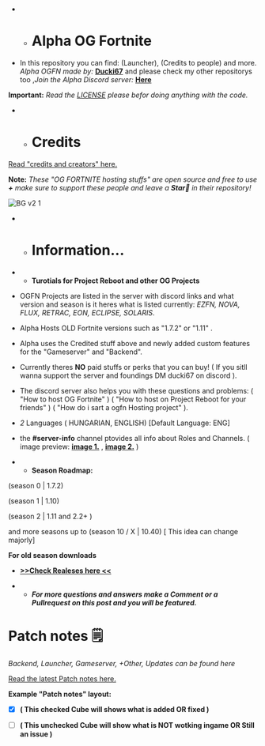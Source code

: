  - - # Alpha OG Fortnite
 - In this repository you can find: (Launcher), (Credits to people) and more.
 *Alpha OGFN made by:* [**Ducki67**](https://github.com/Ducki67) and please check my other repositorys too ,*Join the Alpha Discord server:* [**Here**](https://discord.gg/YwcSnhedQm)

**Important:** *Read the [LICENSE](https://github.com/Ducki67/Alpha-OG-Fortnite/blob/main/LICENSE) please befor doing anything with the code.*
- - # Credits
[Read "credits and creators" here.](https://github.com/Ducki67/Alpha-OG-Fortnite/tree/Credits-and-creators)

**Note:** *These "OG FORTNITE hosting stuffs" are open source and free to use **+** make sure to support these people and leave a **Star🌟** in their repository!*

![BG v2 1](https://github.com/user-attachments/assets/97931ae1-8170-47c6-9af6-210915a1d395)

- - # Information...

 -  - **Turotials for Project Reboot and other OG Projects**
 - OGFN Projects are listed in the server with discord links and what version and season is it
heres what is listed currently: *EZFN, NOVA, FLUX, RETRAC, EON, ECLIPSE, SOLARIS*.
 - Alpha Hosts OLD Fortnite versions such as "1.7.2" or "1.11" .
 - Alpha uses the Credited stuff above and newly added custom features for the "Gameserver" and "Backend".
 - Currently theres **NO** paid stuffs or perks that you can buy! ( If you sitll wanna support the server and foundings DM ducki67 on discord ).
 - The discord server also helps you with these questions and problems: 
( "How to host OG Fortnite" )
( "How to host on Project Reboot for your friends" )
( "How do i sart a ogfn Hosting project" ).

 - *2* Languages ( HUNGARIAN, ENGLISH) [Default Language: ENG]  
 - the  **#server-info** channel ptovides all info about Roles and Channels. ( image preview: [**image 1.**](https://github.com/user-attachments/assets/2a4a0977-3623-4263-a08d-6e5303dc29e8)  ,
   [**image 2.**](https://github.com/user-attachments/assets/0ce863c4-f2c7-4bdf-ac97-a3f95618fa85) )

 - - **Season Roadmap:**

(season 0 | 1.7.2) 

(season 1 | 1.10) 

(season 2 | 1.11 and 2.2+ ) 

and more seasons up to (season 10 / X  | 10.40) [ This idea can change majorly]

**For old season downloads**

 - [**>>Check Realeses here <<**](https://github.com/Ducki67/Alpha-OG-Fortnite/releases)

 - - ***For more questions and answers make a Comment or a Pullrequest on this post and you will be featured.***



# Patch notes 🗒
*Backend, Launcher, Gameserver, +Other, Updates can be found here*

[Read the latest Patch notes here.](https://github.com/Ducki67/Alpha-OG-Fortnite/tree/Patch-notes)

**Example "Patch notes" layout:**
* [X] **( This checked Cube will shows what is added  OR fixed )**
* [ ] **( This unchecked Cube will show what is NOT wotking ingame OR Still an issue )**









